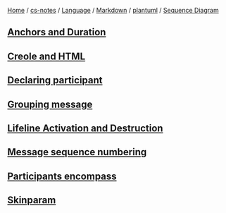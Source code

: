 [Home](https://mengxianbin.github.io) /
[cs-notes](https://mengxianbin.github.io/cs-notes/site) /
[Language](https://mengxianbin.github.io/cs-notes/site/Language) /
[Markdown](https://mengxianbin.github.io/cs-notes/site/Language/Markdown) /
[plantuml](https://mengxianbin.github.io/cs-notes/site/Language/Markdown/plantuml) /
[Sequence Diagram](https://mengxianbin.github.io/cs-notes/site/Language/Markdown/plantuml/Sequence%20Diagram)

## [Anchors and Duration](https://mengxianbin.github.io/cs-notes/site/Language/Markdown/plantuml/Sequence%20Diagram/Anchors%20and%20Duration)

## [Creole and HTML](https://mengxianbin.github.io/cs-notes/site/Language/Markdown/plantuml/Sequence%20Diagram/Creole%20and%20HTML)

## [Declaring participant](https://mengxianbin.github.io/cs-notes/site/Language/Markdown/plantuml/Sequence%20Diagram/Declaring%20participant)

## [Grouping message](https://mengxianbin.github.io/cs-notes/site/Language/Markdown/plantuml/Sequence%20Diagram/Grouping%20message)

## [Lifeline Activation and Destruction](https://mengxianbin.github.io/cs-notes/site/Language/Markdown/plantuml/Sequence%20Diagram/Lifeline%20Activation%20and%20Destruction)

## [Message sequence numbering](https://mengxianbin.github.io/cs-notes/site/Language/Markdown/plantuml/Sequence%20Diagram/Message%20sequence%20numbering)

## [Participants encompass](https://mengxianbin.github.io/cs-notes/site/Language/Markdown/plantuml/Sequence%20Diagram/Participants%20encompass)

## [Skinparam](https://mengxianbin.github.io/cs-notes/site/Language/Markdown/plantuml/Sequence%20Diagram/Skinparam)
